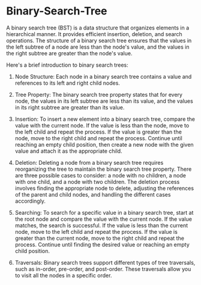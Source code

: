 # Binary-Search-Tree
A binary search tree (BST) is a data structure that organizes elements in a hierarchical manner. It provides efficient insertion, deletion, and search operations.
The structure of a binary search tree ensures that the values in the left subtree of a node are less than the node's value, and the values in the right subtree are 
greater than the node's value.

Here's a brief introduction to binary search trees:

1. Node Structure: Each node in a binary search tree contains a value and references to its left and right child nodes.

2. Tree Property: The binary search tree property states that for every node, the values in its left subtree are less than its value, and the values in its right subtree
    are greater than its value.

3. Insertion: To insert a new element into a binary search tree, compare the value with the current node. If the value is less than the node, move to the left child and repeat
   the process. If the value is greater than the node, move to the right child and repeat the process. Continue until reaching an empty child position, then create a new node 
   with the given value and attach it as the appropriate child.

4. Deletion: Deleting a node from a binary search tree requires reorganizing the tree to maintain the binary search tree property. There are three possible cases to consider:
   a node with no children, a node with one child, and a node with two children. The deletion process involves finding the appropriate node to delete, adjusting the references 
   of the parent and child nodes, and handling the different cases accordingly.

5. Searching: To search for a specific value in a binary search tree, start at the root node and compare the value with the current node. If the value matches, the search is
   successful. If the value is less than the current node, move to the left child and repeat the process. If the value is greater than the current node, move to the right child 
   and repeat the process. Continue until finding the desired value or reaching an empty child position.

6. Traversals: Binary search trees support different types of tree traversals, such as in-order, pre-order, and post-order. These traversals allow you to visit all the nodes
   in a specific order.
